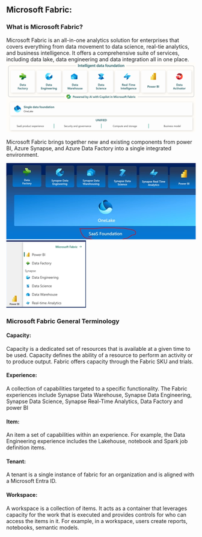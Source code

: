 ## Microsoft Fabric:
### What is Microsoft Fabric?
Microsoft Fabric is an all-in-one analytics solution for enterprises that covers everything from data movement to data science, real-tie analytics, and business intelligence. It offers a comprehensive suite of services, including data lake, data engineering and data integration all in one place.
![alt text](image-2.png)

Microsoft Fabric brings together new and existing components from power BI, Azure Synapse, and Azure Data Factory into a single integrated environment.

![alt text](image.png)
![alt text](image-1.png)

### Microsoft Fabric General Terminology 

#### Capacity: 
Capacity is a dedicated set of resources that is available at a given time to be used. Capacity defines the ability of a resource to perform an activity or to produce output. Fabric offers capacity through the Fabric SKU and trials.

#### Experience:
A collection of capabilities targeted to a specific functionality. The Fabric experiences include Synapse Data Warehouse, Synapse Data Engineering, Synapse Data Science, Synapse Real-Time Analytics, Data Factory and power BI

#### Item: 
An item a set of capabilities within an experience. For example, the Data Engineering experience includes the Lakehouse, notebook and Spark job definition items.  

#### Tenant: 
A tenant is a single instance of fabric for an organization and is aligned with a Microsoft Entra ID.

#### Workspace: 
A workspace is a collection of items. It acts as a container that leverages capacity for the work that is executed and provides controls for who can access the items in it. For example, in a workspace, users create reports, notebooks, semantic models.